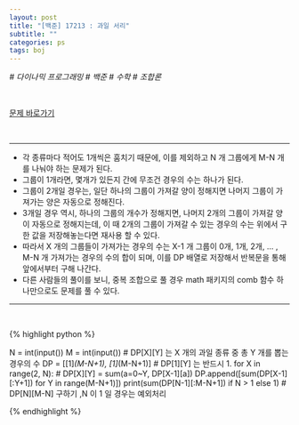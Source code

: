 ```yaml
---
layout: post
title: "[백준] 17213 : 과일 서리"
subtitle: ""
categories: ps
tags: boj
---
```


*# 다이나믹 프로그래밍 # 백준 # 수학 # 조합론*

<br>

[문제 바로가기](https://www.acmicpc.net/problem/17213)

<br>

---

- 각 종류마다 적어도 1개씩은 훔치기 때문에, 이를 제외하고 N 개 그룹에게 M-N 개를 나눠야 하는 문제가 된다.
- 그룹이 1개라면, 몇개가 있든지 간에 무조건 경우의 수는 하나가 된다.
- 그룹이 2개일 경우는, 일단 하나의 그룹이 가져갈 양이 정해지면 나머지 그룹이 가져가는 양은 자동으로 정해진다.
- 3개일 경우 역시, 하나의 그룹의 개수가 정해지면, 나머지 2개의 그룹이 가져갈 양이 자동으로 정해지는데, 이 때 2개의 그룹이 가져갈 수 있는 경우의 수는 위에서 구한 값을 저장해놓는다면 재사용 할 수 있다.
- 따라서 X 개의 그룹들이 가져가는 경우의 수는 X-1 개 그룹이 0개, 1개, 2개, ... , M-N 개 가져가는 경우의 수의 합이 되며, 이를 DP 배열로 저장해서 반복문을 통해 앞에서부터 구해 나간다.
- 다른 사람들의 풀이를 보니, 중복 조합으로 풀 경우 math 패키지의 comb 함수 하나만으로도 문제를 풀 수 있다.

---
<br>

{% highlight python %}

N = int(input())
M = int(input())
                                                            # DP[X][Y] 는 X 개의 과일 종류 중 총 Y 개를 뽑는 경우의 수
DP = [[1]*(M-N+1), [1]*(M-N+1)]                             # DP[1][Y] 는 반드시 1.
for X in range(2, N):                                       # DP[X][Y] = sum(a=0~Y, DP[X-1][a])
    DP.append([sum(DP[X-1][:Y+1]) for Y in range(M-N+1)])
print(sum(DP[N-1][:M-N+1]) if N > 1 else 1)                 # DP[N][M-N] 구하기 ,N 이 1 일 경우는 예외처리

{% endhighlight %}


